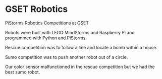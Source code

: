 # GSET Robotics

PiStorms Robotics Competitions at GSET

Robots were built with LEGO MindStorms and Raspberry Pi and programmed with Python and PiStorms.

Rescue competition was to follow a line and locate a bomb within a house.

Sumo competition was to push another robot out of a circle.

Our color sensor malfunctioned in the rescue competition but we had the best sumo robot.

